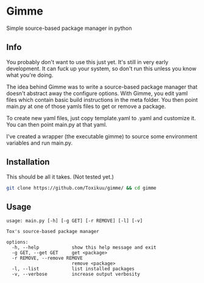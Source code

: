 # Gimme
Simple source-based package manager in python

## Info
You probably don't want to use this just yet. It's still in very early development. It can fuck up your system, so don't run this unless you know what you're doing.

The idea behind Gimme was to write a source-based package manager that doesn't abstract away the configure options. With Gimme, you edit yaml files which contain basic build instructions in the meta folder. You then point main.py at one of those yamls files to get or remove a package.

To create new yaml files, just copy template.yaml to <package>.yaml and customize it. You can then point main.py at that yaml.

I've created a wrapper (the executable gimme) to source some environment variables and run main.py.

## Installation
This should be all it takes. (Not tested yet.)
```bash
git clone https://github.com/Toxikuu/gimme/ && cd gimme
```

## Usage
```
usage: main.py [-h] [-g GET] [-r REMOVE] [-l] [-v]

Tox's source-based package manager

options:
  -h, --help            show this help message and exit
  -g GET, --get GET     get <package>
  -r REMOVE, --remove REMOVE
                        remove <package>
  -l, --list            list installed packages
  -v, --verbose         increase output verbosity
```
